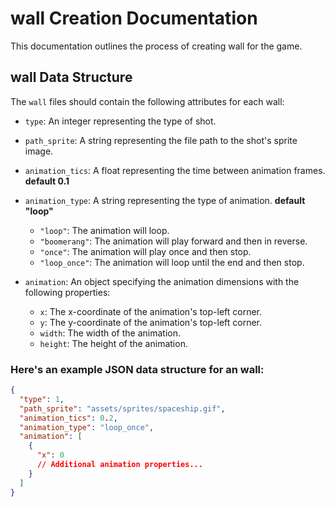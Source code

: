 # wall Creation Documentation

This documentation outlines the process of creating wall for the game.

## wall Data Structure

The `wall` files should contain the following attributes for each wall:

- `type`: An integer representing the type of shot.
- `path_sprite`: A string representing the file path to the shot's sprite image.

- `animation_tics`: A float representing the time between animation frames. **default 0.1**
- `animation_type`: A string representing the type of animation. **default "loop"**
    - `"loop"`: The animation will loop.
    - `"boomerang"`: The animation will play forward and then in reverse.
    - `"once"`: The animation will play once and then stop.
    - `"loop_once"`: The animation will loop until the end and then stop.
- `animation`: An object specifying the animation dimensions with the following properties:
    - `x`: The x-coordinate of the animation's top-left corner.
    - `y`: The y-coordinate of the animation's top-left corner.
    - `width`: The width of the animation.
    - `height`: The height of the animation.

### Here's an example JSON data structure for an wall:

```json
{
  "type": 1,
  "path_sprite": "assets/sprites/spaceship.gif",
  "animation_tics": 0.2,
  "animation_type": "loop_once",
  "animation": [
    {
      "x": 0
      // Additional animation properties...
    }
  ]
}
```
